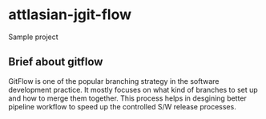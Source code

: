 # attlasian-jgit-flow
Sample project

## Brief about gitflow 
GitFlow is one of the popular branching strategy in the software development practice. It mostly focuses on what kind of branches to set up and how to merge them together. This process helps in desgining better pipeline workflow to speed up the controlled S/W release processes.

